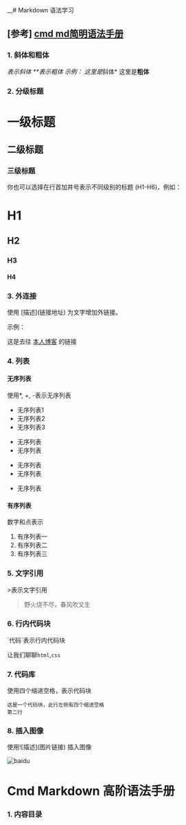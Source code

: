 __# Markdown 语法学习

[参考] [cmd md简明语法手册](cmd-mp-web.md)
---
### 1. 斜体和粗体
*表示斜体
**表示粗体
示例：
这里是*斜体*
这里是**粗体**

### 2. 分级标题


一级标题
===

二级标题
---

### 三级标题

你也可以选择在行首加井号表示不同级别的标题 (H1-H6)，例如：
# H1
## H2
### H3
#### H4


### 3. 外连接

使用 \[描述](链接地址) 为文字增加外链接。

示例：

这是去往 [本人博客](http://ghosertblog.github.com) 的链接


### 4. 列表

####  无序列表

使用*, +, -表示无序列表

- 无序列表1
- 无序列表2
- 无序列表3
+ 无序列表
+ 无序列表
* 无序列表
* 无序列表
- 无序列表

#### 有序列表
数字和点表示
1. 有序列表一
2. 有序列表二
3. 有序列表三


### 5. 文字引用

\>表示文字引用

> 野火烧不尽，春风吹又生

### 6. 行内代码块

\`代码\`表示行内代码块

让我们聊聊`html`,`css`

### 7. 代码库

使用四个缩进空格，表示代码块

    这是一个代码块，此行左侧有四个缩进空格
    第二行

### 8. 插入图像

使用\!\[描述](图片链接) 插入图像

![baidu](https://www.baidu.com/img/bd_logo1.png)



# Cmd Markdown 高阶语法手册

### 1. 内容目录





